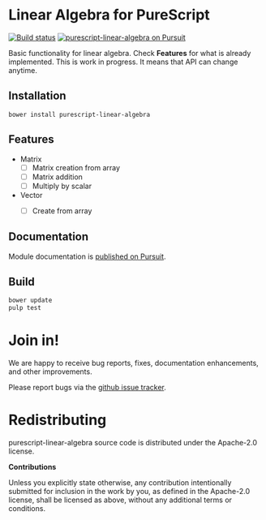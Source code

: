 # Linear Algebra for PureScript

[![Build status](https://travis-ci.org/carldata/purescript-linear-algebra.svg?branch=master)](https://travis-ci.org/carldata/purescript-linear-algebra)
<a href="https://pursuit.purescript.org/packages/purescript-linear-algebra">
  <img src="https://pursuit.purescript.org/packages/purescript-linear-algebra/badge"
       alt="purescript-linear-algebra on Pursuit">
  </img>
</a>

Basic functionality for linear algebra. Check **Features** for what is already implemented.
This is work in progress. It means that API can change anytime.


## Installation

```
bower install purescript-linear-algebra
```

## Features

  * Matrix
    * [ ] Matrix creation from array
    * [ ] Matrix addition
    * [ ] Multiply by scalar
  * Vector
    * [ ] Create from array


## Documentation

Module documentation is [published on Pursuit](http://pursuit.purescript.org/packages/purescript-linear-algebra).


## Build

```bash
bower update
pulp test
```


# Join in!

We are happy to receive bug reports, fixes, documentation enhancements,
and other improvements.

Please report bugs via the
[github issue tracker](http://github.com/carldata/purescript-linear-algebra/issues).



# Redistributing

purescript-linear-algebra source code is distributed under the Apache-2.0 license.

**Contributions**

Unless you explicitly state otherwise, any contribution intentionally submitted
for inclusion in the work by you, as defined in the Apache-2.0 license, shall be
licensed as above, without any additional terms or conditions.

